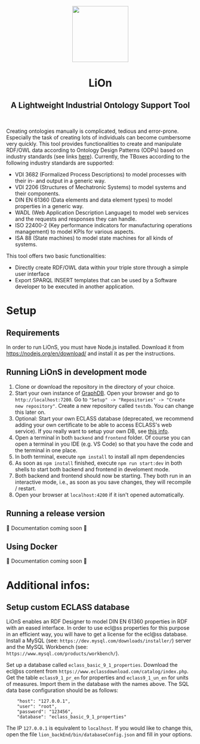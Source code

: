 <p align="center">
    <img height="150px" src="https://github.com/hsu-aut/lion/blob/documentation/images/images/LiOn-Logo.png?raw=true">
</p>
<h1 align="center">LiOn</h1>
<h2 align="center">A Lightweight Industrial Ontology Support Tool</h2>
<br>

Creating ontologies manually is complicated, tedious and error-prone. Especially the task of creating lots of individuals can become cumbersome very quickly. 
This tool provides functionalities to create and manipulate RDF/OWL data according to Ontology Design Patterns (ODPs) based on industry standards (see links [here](https://github.com/hsu-aut/Industrial-Standard-Ontology-Design-Patterns)).
Currently, the TBoxes according to the following industry standards are supported:
- VDI 3682 (Formalized Process Descriptions) to model processes with their in- and output in a generic way.
- VDI 2206 (Structures of Mechatronic Systems) to model systems and their components.
- DIN EN 61360 (Data elements and data element types) to model properties in a generic way.
- WADL (Web Application Description Language) to model web services and the requests and responses they can handle.
- ISO 22400-2 (Key performance indicators for manufacturing operations management) to model KPIs for various aspects.
- ISA 88 (State machines) to model state machines for all kinds of systems.

This tool offers two basic functionalities: 
- Directly create RDF/OWL data within your triple store through a simple user interface 
- Export SPARQL INSERT templates that can be used by a Software developer to be executed in another application.

# Setup

## Requirements
In order to run LiOnS, you must have Node.js installed. Download it from https://nodejs.org/en/download/ and install it as per the instructions.

## Running LiOnS in development mode

1. Clone or download the repository in the directory of your choice.
2. Start your own instance of [GraphDB](https://www.ontotext.com/products/graphdb/). Open your browser and go to `http://localhost:7200`. Go to `"Setup" -> "Repositories" -> "Create new repository"`. Create a new repository called `testdb`. You can change this later on.
3. Optional: Start your own ECLASS database (deprecated, we recommend adding your own certificate to be able to access ECLASS's web service). If you really want to setup your own DB, see [this info](https://github.com/hsu-aut/lion#setup-custom-eclass-database).
4. Open a terminal in both `backend` and `frontend` folder. Of course you can open a terminal in you IDE (e.g. VS Code) so that you have the code and the terminal in one place.
5. In both terminal, execute `npm install` to install all npm dependencies
6. As soon as `npm install` finished, execute `npm run start:dev` in both shells to start both backend and frontend in develoment mode. 
7. Both backend and frontend should now be starting. They both run in an interactive mode, i.e., as soon as you save changes, they will recompile / restart.
8. Open your browser at `localhost:4200` if it isn't opened automatically.


## Running a release version
:construction: Documentation coming soon :construction:

## Using Docker
:construction: Documentation coming soon :construction:


# Additional infos:

## Setup custom ECLASS database

LiOnS enables an RDF Designer to model DIN EN 61360 properties in RDF with an eased interface. In order to use ecl@ss properties for this purpose in an efficient way, you will have to get a license for the ecl@ss database. Install a MySQL (see: `https://dev.mysql.com/downloads/installer/`) server and the MySQL Workbench (see: `https://www.mysql.com/products/workbench/`).

Set up a database called `eclass_basic_9_1_properties`. Download the ecl@ss content from `https://www.eclassdownload.com/catalog/index.php`. Get the table `eclass9_1_pr_en` for properties and `eclass9_1_un_en` for units of measures. Import them in the database with the names above. The SQL data base configuration should be as follows:
```
    "host": "127.0.0.1",
    "user": "root",
    "password": "123456",
    "database": "eclass_basic_9_1_properties"
```
The IP `127.0.0.1` is equivalent to `localhost`. If you would like to change this, open the file `lion_backEnd/bin/databaseConfig.json` and fill in your options.